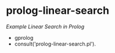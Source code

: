 # prolog-linear-search
*Example Linear Search in Prolog*
- gprolog
- consult('prolog-linear-search.pl').
